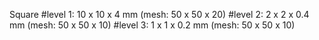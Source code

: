 Square
#level 1: 10 x 10 x 4 mm (mesh: 50 x 50 x 20)
#level 2: 2 x 2 x 0.4 mm (mesh: 50 x 50 x 10)
#level 3: 1 x 1 x 0.2 mm (mesh: 50 x 50 x 10)
